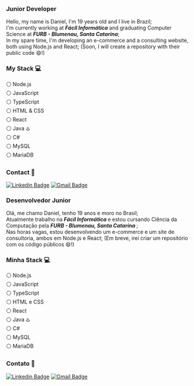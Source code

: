 ### Junior Developer

Hello, my name is Daniel, I'm 19 years old and I live in Brazil; <br>
I'm currently working at <b><i>Fácil Informática</i></b> and graduating Computer Science at <b><i>FURB - Blumenau, Santa Catarina</i></b>; <br>
In my spare time, I'm developing an e-commerce and a consulting website, both using Node.js and React; (Soon, I will create a repository with their public code :smile:!)

### My Stack :computer:

:white_circle: Node.js <br>
:white_circle: JavaScript <br>
:white_circle: TypeScript <br>
:white_circle: HTML & CSS <br>
:white_circle: React <br>
:white_circle: Java :hotsprings: <br>
:white_circle: C# <br>
:white_circle: MySQL <br>
:white_circle: MariaDB <br>

### Contact :email:
[![Linkedin Badge](https://img.shields.io/badge/-DanielBusarello-blue?style=flat-square&logo=Linkedin&logoColor=white&link=https:https://www.linkedin.com/in/daniel-b-255b22109)](https://www.linkedin.com/in/daniel-b-255b22109)
[![Gmail Badge](https://img.shields.io/badge/-danielbusarello11@gmail.com-c14438?style=flat-square&logo=Gmail&logoColor=white&link=mailto:danielbusarello11@gmail.com)](mailto:danielbusarello11@gmail.com)
	
### Desenvolvedor Junior

Olá, me chamo Daniel, tenho 19 anos e moro no Brasil; <br>
Atualmente trabalho na <b> <i> Fácil Informática </i> </b> e estou cursando Ciência da Computação pela <b> <i> FURB - Blumenau, Santa Catarina </i> </b>; <br>
Nas horas vagas, estou desenvolvendo um e-commerce e um site de consultoria, ambos em Node.js e React; (Em breve, irei criar um repositório com os código públicos :smile:!)

### Minha Stack :computer:

:white_circle: Node.js <br>
:white_circle: JavaScript <br>
:white_circle: TypeScript <br>
:white_circle: HTML e CSS <br>
:white_circle: React <br>
:white_circle: Java :hotsprings: <br>
:white_circle: C# <br>
:white_circle: MySQL <br>
:white_circle: MariaDB <br>

### Contato :email:
[![Linkedin Badge](https://img.shields.io/badge/-DanielBusarello-blue?style=flat-square&logo=Linkedin&logoColor=white&link=https:https://www.linkedin.com/in/daniel-b-255b22109)](https://www.linkedin.com/in/daniel-b-255b22109)
[![Gmail Badge](https://img.shields.io/badge/-danielbusarello11@gmail.com-c14438?style=flat-square&logo=Gmail&logoColor=white&link=mailto:danielbusarello11@gmail.com)](mailto:danielbusarello11@gmail.com)
